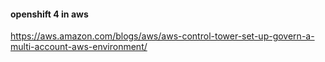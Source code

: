 #### openshift 4 in aws
https://aws.amazon.com/blogs/aws/aws-control-tower-set-up-govern-a-multi-account-aws-environment/
